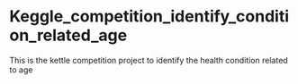 # Keggle_competition_identify_condition_related_age
This is the kettle competition project to identify the health condition related to age
